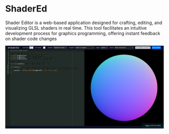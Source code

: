 # ShaderEd

Shader Editor is a web-based application designed for crafting,
editing, and visualizing GLSL shaders in real time. This tool
facilitates an intuitive development process for graphics
programming, offering instant feedback on shader code changes

![ShaderEd](./screenshot.png)
